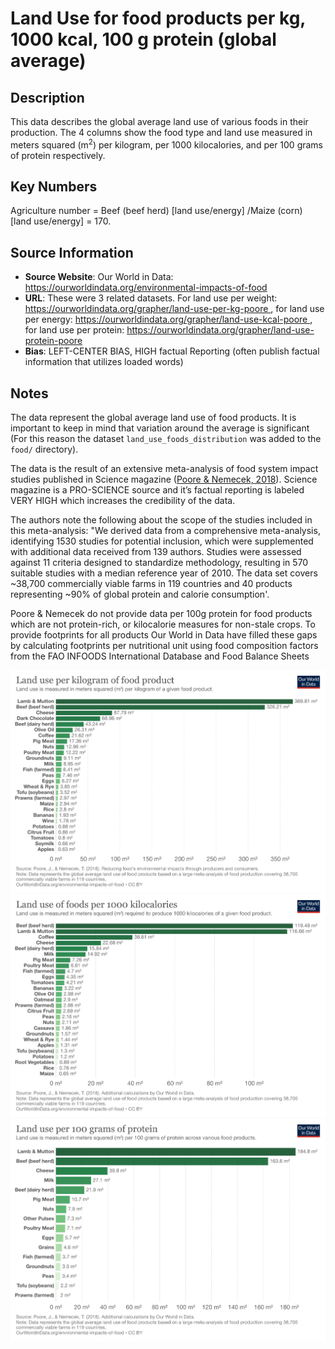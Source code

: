 # Land Use for food products per kg, 1000 kcal, 100 g protein (global average)

## Description 
This data describes the global average land use of various foods in their production.
The 4 columns show the food type and land use measured in meters squared (m<sup>2</sup>) per kilogram, 
per 1000 kilocalories, and  per 100 grams of protein respectively.

## Key Numbers
Agriculture number = Beef (beef herd) [land use/energy] /Maize (corn) [land use/energy] = 170.

## Source Information

* **Source Website**: Our World in Data: https://ourworldindata.org/environmental-impacts-of-food
* **URL**: These were 3 related datasets. For land use per weight:
https://ourworldindata.org/grapher/land-use-per-kg-poore , for land use per energy:
https://ourworldindata.org/grapher/land-use-kcal-poore , for land use per protein:
https://ourworldindata.org/grapher/land-use-protein-poore
* **Bias**: LEFT-CENTER BIAS, HIGH factual Reporting 
(often publish factual information that utilizes loaded words)

## Notes 
The data represent the global average land use of food products.
It is important to keep in mind that variation around the average is significant
(For this reason the dataset `land_use_foods_distribution` was added to the `food/` directory).

The data is the result of an extensive meta-analysis of food system impact studies published in Science magazine
([Poore & Nemecek, 2018](https://science.sciencemag.org/content/360/6392/987)).
Science magazine is a PRO-SCIENCE source and it’s factual reporting is labeled
VERY HIGH which increases the credibility of the data.

The authors note the following about the scope of the studies included in this meta-analysis:
"We derived data from a comprehensive meta-analysis, identifying 1530 studies for potential
inclusion, which were supplemented with additional data received from 139 authors.
Studies were assessed against 11 criteria designed to standardize methodology,
resulting in 570 suitable studies with a median reference year of 2010.
The data set covers ~38,700 commercially viable farms in 119 countries and 40 products
representing ~90% of global protein and calorie consumption'.

Poore & Nemecek do not provide data per 100g protein for food
products which are not protein-rich, or kilocalorie measures for non-stale crops.
To provide footprints for all products Our World in Data have filled these gaps by calculating 
footprints per nutritional unit using food composition factors from the FAO INFOODS International 
Database and Food Balance Sheets

![](media/land-use-per-kg-poore.png)
![](media/land-use-kcal-poore.png)
![](media/land-use-protein-poore.png) 
